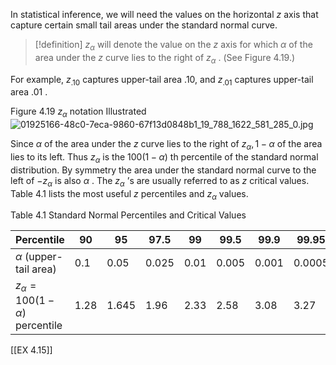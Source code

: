 In statistical inference, we will need the values on the horizontal $z$ axis that capture certain small tail areas under the standard normal curve.

> [!definition]
> ${z}_{\alpha }$ will denote the value on the $z$ axis for which $\alpha$ of the area under the $z$ curve lies to the right of ${z}_{\alpha }$ . (See Figure 4.19.)

For example, ${z}_{.10}$ captures upper-tail area .10, and ${z}_{.01}$ captures upper-tail area .01 .

Figure 4.19 
${z}_{\alpha }$ notation Illustrated
![01925166-48c0-7eca-9860-67f13d0848b1_19_788_1622_581_285_0.jpg](images/01925166-48c0-7eca-9860-67f13d0848b1_19_788_1622_581_285_0.jpg)

Since $\alpha$ of the area under the $z$ curve lies to the right of ${z}_{\alpha },1 - \alpha$ of the area lies to its left. Thus ${z}_{\alpha }$ is the ${100}\left( {1 - \alpha }\right)$ th percentile of the standard normal distribution. By symmetry the area under the standard normal curve to the left of $- {z}_{\alpha }$ is also $\alpha$ . The ${z}_{\alpha }$ ’s are usually referred to as $z$ critical values. Table 4.1 lists the most useful $z$ percentiles and ${z}_{\alpha }$ values.

Table 4.1 
Standard Normal Percentiles and Critical Values

| Percentile                   | 90   | 95    | 97.5  | 99    | 99.5  | 99.9  | 99.95 |
|------------------------------|------|-------|-------|-------|-------|-------|-------|
| $\alpha$ (upper-tail area)| 0.1  | 0.05  | 0.025 | 0.01  | 0.005 | 0.001 | 0.0005|
| $z_{\alpha} = 100(1 - \alpha)$ percentile | 1.28 | 1.645 | 1.96  | 2.33  | 2.58  | 3.08  | 3.27  |

[[EX 4.15]]
